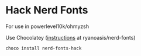 # Hack Nerd Fonts

For use in powerlevel10k/ohmyzsh

Use Chocolatey ([instructions](https://github.com/ryanoasis/nerd-fonts?tab=readme-ov-file#option-3-unofficial-chocolatey-or-scoop-repositories) at ryanoasis/nerd-fonts)

`choco install nerd-fonts-hack`
